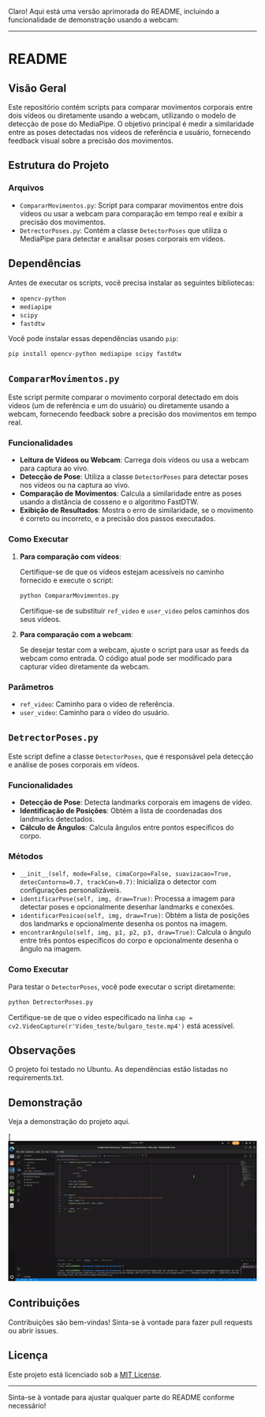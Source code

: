 Claro! Aqui está uma versão aprimorada do README, incluindo a funcionalidade de demonstração usando a webcam:

---

# README

## Visão Geral

Este repositório contém scripts para comparar movimentos corporais entre dois vídeos ou diretamente usando a webcam, utilizando o modelo de detecção de pose do MediaPipe. O objetivo principal é medir a similaridade entre as poses detectadas nos vídeos de referência e usuário, fornecendo feedback visual sobre a precisão dos movimentos.

## Estrutura do Projeto

### Arquivos

- `CompararMovimentos.py`: Script para comparar movimentos entre dois vídeos ou usar a webcam para comparação em tempo real e exibir a precisão dos movimentos.
- `DetrectorPoses.py`: Contém a classe `DetectorPoses` que utiliza o MediaPipe para detectar e analisar poses corporais em vídeos.

## Dependências

Antes de executar os scripts, você precisa instalar as seguintes bibliotecas:

- `opencv-python`
- `mediapipe`
- `scipy`
- `fastdtw`

Você pode instalar essas dependências usando `pip`:

```bash
pip install opencv-python mediapipe scipy fastdtw
```

## `CompararMovimentos.py`

Este script permite comparar o movimento corporal detectado em dois vídeos (um de referência e um do usuário) ou diretamente usando a webcam, fornecendo feedback sobre a precisão dos movimentos em tempo real.

### Funcionalidades

- **Leitura de Vídeos ou Webcam**: Carrega dois vídeos ou usa a webcam para captura ao vivo.
- **Detecção de Pose**: Utiliza a classe `DetectorPoses` para detectar poses nos vídeos ou na captura ao vivo.
- **Comparação de Movimentos**: Calcula a similaridade entre as poses usando a distância de cosseno e o algoritmo FastDTW.
- **Exibição de Resultados**: Mostra o erro de similaridade, se o movimento é correto ou incorreto, e a precisão dos passos executados.

### Como Executar

1. **Para comparação com vídeos**:

    Certifique-se de que os vídeos estejam acessíveis no caminho fornecido e execute o script:

    ```bash
    python CompararMovimentos.py
    ```

    Certifique-se de substituir `ref_video` e `user_video` pelos caminhos dos seus vídeos.

2. **Para comparação com a webcam**:

    Se desejar testar com a webcam, ajuste o script para usar as feeds da webcam como entrada. O código atual pode ser modificado para capturar vídeo diretamente da webcam.

### Parâmetros

- `ref_video`: Caminho para o vídeo de referência.
- `user_video`: Caminho para o vídeo do usuário.

## `DetrectorPoses.py`

Este script define a classe `DetectorPoses`, que é responsável pela detecção e análise de poses corporais em vídeos.

### Funcionalidades

- **Detecção de Pose**: Detecta landmarks corporais em imagens de vídeo.
- **Identificação de Posições**: Obtém a lista de coordenadas dos landmarks detectados.
- **Cálculo de Ângulos**: Calcula ângulos entre pontos específicos do corpo.

### Métodos

- `__init__(self, mode=False, cimaCorpo=False, suavizacao=True, detecContorno=0.7, trackCon=0.7)`: Inicializa o detector com configurações personalizáveis.
- `identificarPose(self, img, draw=True)`: Processa a imagem para detectar poses e opcionalmente desenhar landmarks e conexões.
- `identificarPosicao(self, img, draw=True)`: Obtém a lista de posições dos landmarks e opcionalmente desenha os pontos na imagem.
- `encontrarAngulo(self, img, p1, p2, p3, draw=True)`: Calcula o ângulo entre três pontos específicos do corpo e opcionalmente desenha o ângulo na imagem.

### Como Executar

Para testar o `DetectorPoses`, você pode executar o script diretamente:

```bash
python DetrectorPoses.py
```

Certifique-se de que o vídeo especificado na linha `cap = cv2.VideoCapture(r'Video_teste/bulgaro_teste.mp4')` está acessível.

## Observações
O projeto foi testado no Ubuntu. As dependências estão listadas no requirements.txt.

## Demonstração
Veja a demonstração do projeto aqui.

[![Demonstração do funcionamento do código em tempo real](https://github.com/belokelvin/ComparadorDePoses/blob/main/Video_teste/Teste_demo.gif)



## Contribuições

Contribuições são bem-vindas! Sinta-se à vontade para fazer pull requests ou abrir issues.

## Licença

Este projeto está licenciado sob a [MIT License](LICENSE).

---

Sinta-se à vontade para ajustar qualquer parte do README conforme necessário!
